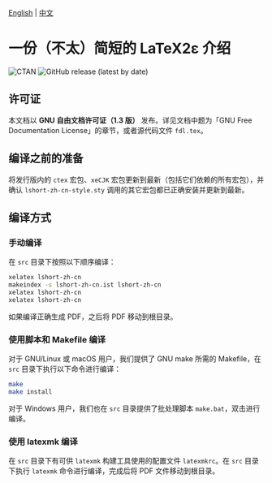 [English](https://github.com/CTeX-org/lshort-zh-cn) | [中文](https://github.com/CTeX-org/lshort-zh-cn/blob/master/README-zh.md)

# 一份（不太）简短的 LaTeX2ε 介绍

![CTAN](https://img.shields.io/ctan/v/lshort-zh-cn)
![GitHub release (latest by date)](https://img.shields.io/github/v/release/CTeX-org/lshort-zh-cn)

## 许可证

本文档以 **GNU 自由文档许可证（1.3 版）** 发布。详见文档中题为「GNU Free Documentation License」的章节，或者源代码文件 `fdl.tex`。

## 编译之前的准备

将发行版内的 `ctex` 宏包、`xeCJK` 宏包更新到最新（包括它们依赖的所有宏包），并确认 `lshort-zh-cn-style.sty` 调用的其它宏包都已正确安装并更新到最新。

## 编译方式

### 手动编译

在 `src` 目录下按照以下顺序编译：

```sh
xelatex lshort-zh-cn
makeindex -s lshort-zh-cn.ist lshort-zh-cn
xelatex lshort-zh-cn
xelatex lshort-zh-cn
```

如果编译正确生成 PDF，之后将 PDF 移动到根目录。

### 使用脚本和 Makefile 编译

对于 GNU/Linux 或 macOS 用户，我们提供了 GNU make 所需的 Makefile，在 `src` 目录下执行以下命令进行编译：

```sh
make
make install
```

对于 Windows 用户，我们也在 `src` 目录提供了批处理脚本 `make.bat`，双击进行编译。

### 使用 latexmk 编译

在 `src` 目录下有可供 `latexmk` 构建工具使用的配置文件 `latexmkrc`。在 `src` 目录下执行 `latexmk` 命令进行编译，完成后将 PDF 文件移动到根目录。
